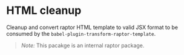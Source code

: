 # HTML cleanup

Cleanup and convert raptor HTML template to valid JSX format to be consumed by the `babel-plugin-transform-raptor-template`.

> *Note:* This pacakge is an internal raptor package.

